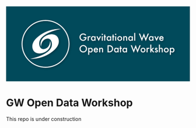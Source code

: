 ![GW Open Data Workshop](share/ODWlogo.jpeg)

# GW Open Data Workshop

This repo is under construction
